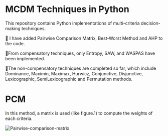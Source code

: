 # MCDM Techniques in Python
This repository contains Python implementations of multi-criteria decision-making techniques.

:triangular_flag_on_post: I have added Pairwise Comparison Matrix, Best-Worst Method and AHP to the code. 

:triangular_flag_on_post:From compensatory techniques, only Entropy, SAW, and WASPAS have been implemented.

:triangular_flag_on_post:The non-compensatory techniques are completed so far, which include Dominance, Maximin, Maximax, Hurwicz, Conjunctive, Disjunctive, Lexicographic, SemiLexicographic and Permutation methods.


# PCM
In this method, a matrix is used (like figure.1) to compute the weights of each criteria.

![Pairwise-comparison-matrix](https://github.com/user-attachments/assets/409096b1-030c-4c28-93b6-6e2b4eb9b8d5)
